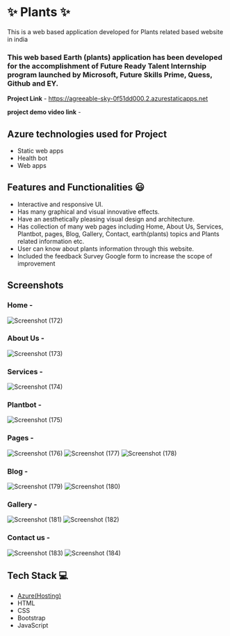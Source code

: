 # ✨  Plants ✨

This is a web based application developed for Plants related based website in india

### This web based Earth (plants) application has been developed for the accomplishment of Future Ready Talent Internship program launched by Microsoft, Future Skills Prime, Quess, Github and EY.


**Project Link** - https://agreeable-sky-0f51dd000.2.azurestaticapps.net

**project demo video link** - 

## Azure technologies used for Project

- Static web apps
- Health bot
- Web apps

## Features and Functionalities 😃

- Interactive and responsive UI.
- Has many graphical and visual innovative effects.
- Have an aesthetically pleasing visual design and architecture.
- Has collection of many web pages including Home, About Us, Services, Plantbot, pages, Blog, Gallery, Contact, earth(plants) topics and Plants related information etc.
- User can know about plants information through this website.
- Included the feedback Survey Google form to increase the scope of improvement 

## Screenshots



### Home  -
![Screenshot (172)](https://user-images.githubusercontent.com/118352360/206829484-8f135c0e-6f7a-44a4-bf77-10ddb3b99dbf.png)




### About Us -
![Screenshot (173)](https://user-images.githubusercontent.com/118352360/206829493-25367f1e-b62b-43cc-8ffd-1b149113f928.png)





### Services -
![Screenshot (174)](https://user-images.githubusercontent.com/118352360/206829505-6e3a8e09-ef21-49d4-9ba0-d710f2804525.png)




### Plantbot  -
![Screenshot (175)](https://user-images.githubusercontent.com/118352360/206829510-57f910ba-3dcc-4abb-87ab-5bbb263dd67d.png)






### Pages  -
![Screenshot (176)](https://user-images.githubusercontent.com/118352360/206829516-d5aab16c-588e-4a29-9713-9edaa75ad75b.png)
![Screenshot (177)](https://user-images.githubusercontent.com/118352360/206829521-346b7263-f82c-4d21-8b24-ac37fec96a60.png)
![Screenshot (178)](https://user-images.githubusercontent.com/118352360/206829523-5f737166-092d-4e1a-a016-cbb4c4150908.png)






### Blog  -
![Screenshot (179)](https://user-images.githubusercontent.com/118352360/206829528-ad1a6522-0fe6-45da-a804-1d7ee0bc6d33.png)
![Screenshot (180)](https://user-images.githubusercontent.com/118352360/206829537-c596938a-d5f4-4fd7-9443-638efbbd3145.png)






### Gallery  -
![Screenshot (181)](https://user-images.githubusercontent.com/118352360/206829542-e91ef23d-b810-4d0e-8c42-b4327e9ec394.png)
![Screenshot (182)](https://user-images.githubusercontent.com/118352360/206829548-df8991bb-674a-46a6-87cb-7b8b62d5b926.png)






### Contact us -
![Screenshot (183)](https://user-images.githubusercontent.com/118352360/206829550-f47cf1c0-bb07-4312-8318-643f6405c485.png)
![Screenshot (184)](https://user-images.githubusercontent.com/118352360/206829553-9c3b099c-8870-4486-bfe4-5c8e8ca73e71.png)










## Tech Stack 💻

- [Azure(Hosting)](https://azure.microsoft.com/en-in/features/azure-portal/)
- HTML
- CSS
- Bootstrap
- JavaScript
